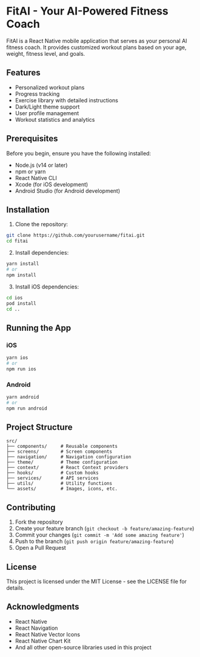 # FitAI - Your AI-Powered Fitness Coach

FitAI is a React Native mobile application that serves as your personal AI fitness coach. It provides customized workout plans based on your age, weight, fitness level, and goals.

## Features

- Personalized workout plans
- Progress tracking
- Exercise library with detailed instructions
- Dark/Light theme support
- User profile management
- Workout statistics and analytics

## Prerequisites

Before you begin, ensure you have the following installed:

- Node.js (v14 or later)
- npm or yarn
- React Native CLI
- Xcode (for iOS development)
- Android Studio (for Android development)

## Installation

1. Clone the repository:

```bash
git clone https://github.com/yourusername/fitai.git
cd fitai
```

2. Install dependencies:

```bash
yarn install
# or
npm install
```

3. Install iOS dependencies:

```bash
cd ios
pod install
cd ..
```

## Running the App

### iOS

```bash
yarn ios
# or
npm run ios
```

### Android

```bash
yarn android
# or
npm run android
```

## Project Structure

```
src/
├── components/     # Reusable components
├── screens/        # Screen components
├── navigation/     # Navigation configuration
├── theme/          # Theme configuration
├── context/        # React Context providers
├── hooks/          # Custom hooks
├── services/       # API services
├── utils/          # Utility functions
└── assets/         # Images, icons, etc.
```

## Contributing

1. Fork the repository
2. Create your feature branch (`git checkout -b feature/amazing-feature`)
3. Commit your changes (`git commit -m 'Add some amazing feature'`)
4. Push to the branch (`git push origin feature/amazing-feature`)
5. Open a Pull Request

## License

This project is licensed under the MIT License - see the LICENSE file for details.

## Acknowledgments

- React Native
- React Navigation
- React Native Vector Icons
- React Native Chart Kit
- And all other open-source libraries used in this project

